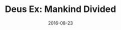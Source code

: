 ---
layout: album
date: 2016-08-23
title: "Deus Ex: Mankind Divided"
developer: Eidos Montreal
card-image: 0
card-offset: 0
banner-image: 0
banner-offset: 0
---